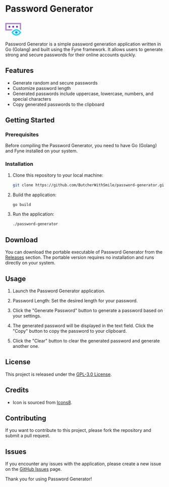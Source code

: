 # Password Generator

![Password Generator Icon](https://raw.githubusercontent.com/ButcherWithSmile/password-generator/main/icon.png)

Password Generator is a simple password generation application written in Go (Golang) and built using the Fyne framework. It allows users to generate strong and secure passwords for their online accounts quickly.

## Features

- Generate random and secure passwords
- Customize password length
- Generated passwords include uppercase, lowercase, numbers, and special characters
- Copy generated passwords to the clipboard

## Getting Started

### Prerequisites

Before compiling the Password Generator, you need to have Go (Golang) and Fyne installed on your system.

### Installation

1. Clone this repository to your local machine:

   ```bash
   git clone https://github.com/ButcherWithSmile/password-generator.git
   ```

2. Build the application:

   ```bash
   go build
   ```

3. Run the application:

   ```bash
   ./password-generator
   ```

## Download 
You can download the portable executable of Password Generator from the [Releases](https://github.com/ButcherWithSmile/password-generator/releases) section. The portable version requires no installation and runs directly on your system.

## Usage

1. Launch the Password Generator application.

2. Password Length: Set the desired length for your password.
   
3. Click the "Generate Password" button to generate a password based on your settings.

4. The generated password will be displayed in the text field. Click the "Copy" button to copy the password to your clipboard.

5. Click the "Clear" button to clear the generated password and generate another one.

## License

This project is released under the [GPL-3.0 License](LICENSE).

## Credits

- Icon is sourced from [Icons8](https://icons8.com).

## Contributing

If you want to contribute to this project, please fork the repository and submit a pull request.

## Issues

If you encounter any issues with the application, please create a new issue on the [GitHub Issues](https://github.com/ButcherWithSmile/password-generator/issues) page.

Thank you for using Password Generator!
